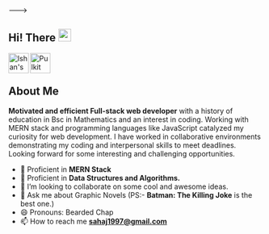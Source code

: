 <!-- - 👋 Hi, I’m @Ishansinghlamba
- 👀 I’m interested in solving problems through my tech knowledge.
- 🌱 I’m currently learning React Js.
<!---
Ishansinghlamba/Ishansinghlamba is a ✨ special ✨ repository because its `README.md` (this file) appears on your GitHub profile.
You can click the Preview link to take a look at your changes. -->
--->
## Hi! There <img src="https://media.giphy.com/media/hvRJCLFzcasrR4ia7z/giphy.gif" width="25px">

<a href="https://www.linkedin.com/in/ishan-singh-lamba-2913ba42/">
  <img align="left" alt="Ishan's LinkedIn" width="40px" src="https://raw.githubusercontent.com/peterthehan/peterthehan/master/assets/linkedin.svg" />
</a>
<a href="https://twitter.com/1994_TJAY">
  <img align="left" alt="Pulkit Tyagi | Twitter" width="40px" src="https://raw.githubusercontent.com/peterthehan/peterthehan/master/assets/twitter.svg" />
</a>

<br/>
<br/>


## About Me
<b>Motivated and efficient Full-stack web developer</b> with a history of education in Bsc in Mathematics and an interest in coding. Working with MERN stack and programming languages like JavaScript catalyzed my curiosity for web development. I have worked in collaborative environments demonstrating my coding and interpersonal skills to meet deadlines. Looking forward for some interesting and challenging opportunities.


- 🔭 Proficient in **MERN Stack**
- 🌱 Proficient in **Data Structures and Algorithms.**
- 👯 I’m looking to collaborate on some cool and awesome ideas.
- 💬 Ask me about Graphic Novels (PS:- **Batman: The Killing Joke** is the best one.)
- 😄 Pronouns: Bearded Chap
-  📫 How to reach me **sahaj1997@gmail.com**
<!-- - ⚡ Know More: <a href="https://pulkit-portfolio.vercel.app/">Pulkit's Portfolio</a> 
 -->
